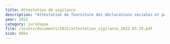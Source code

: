 ```yaml
---
title: Attestation de vigilance
description: "Attestation de fourniture des déclarations sociales et paiement des cotisations et contributions sociales."
year: 2022
category: juridique
file: /assets/documents/2022/attestation_vigilance_2022.03.29.pdf
size: 66ko
---
```

